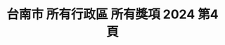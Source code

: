 ---
title: "台南市 所有行政區 所有獎項 2024 第4頁"
description: "台南市 所有行政區 所有獎項 2024 獲獎餐廳 第4頁"
keywords:
  - 美食競賽
  - 台灣美食
  - 美食精選
datePublished: "2025-06-30"
dateModified: "2025-07-03"
city: "台南市"
district: "所有行政區"
award: "所有獎項"
year: "2024"
page: 4
count: 28

restaurants:
  - name: "魷皇駕到"
    city: "台南市"
    district: "北區"
    address: "台南市北區海安路三段533號"
    phone: ""
    geo: "23.011102702508033, 120.20032149827782"
    link: "台南市/北區/魷皇駕到"
    google_map: "https://maps.app.goo.gl/KbZRVWhBJpHAC5fq5"
    footinder: ""
    award:
    - name: "夜市王"
      year: "2024"
---